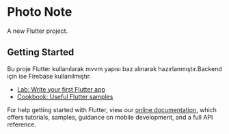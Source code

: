 # Photo Note

A new Flutter project.

## Getting Started

Bu proje Flutter kullanılarak mvvm yapısı baz alınarak hazırlanmıştır.Backend için ise Firebase kullanılmıştır.

- [Lab: Write your first Flutter app](https://flutter.dev/docs/get-started/codelab)
- [Cookbook: Useful Flutter samples](https://flutter.dev/docs/cookbook)

For help getting started with Flutter, view our
[online documentation](https://flutter.dev/docs), which offers tutorials,
samples, guidance on mobile development, and a full API reference.
